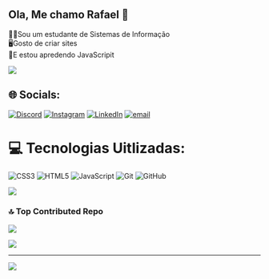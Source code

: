 ## Ola, Me chamo Rafael 👋

🧙‍♂️Sou um estudante de Sistemas de Informação<br>
🖥️Gosto de criar sites<br>
🥊E estou apredendo JavaScripit<br>


![](https://github-readme-stats.vercel.app/api?username=Rafael-Lopes-De-Oliveira&theme=merko&hide_border=false&include_all_commits=true&count_private=true)<br/>

## 🌐 Socials:
[![Discord](https://img.shields.io/badge/Discord-%237289DA.svg?logo=discord&logoColor=white)](https://discord.gg/Rfl-Maguin) [![Instagram](https://img.shields.io/badge/Instagram-%23E4405F.svg?logo=Instagram&logoColor=white)](https://instagram.com/https://www.instagram.com/rafaelcss3/saved/) [![LinkedIn](https://img.shields.io/badge/LinkedIn-%230077B5.svg?logo=linkedin&logoColor=white)](https://linkedin.com/in/https://www.linkedin.com/in/rafael-lopes-de-oliveira-07a93035b/) [![email](https://img.shields.io/badge/Email-D14836?logo=gmail&logoColor=white)](mailto:rafaellopesrosagv2007@gmail.com) 

# 💻 Tecnologias Uitlizadas:
![CSS3](https://img.shields.io/badge/css3-%231572B6.svg?style=for-the-badge&logo=css3&logoColor=white) ![HTML5](https://img.shields.io/badge/html5-%23E34F26.svg?style=for-the-badge&logo=html5&logoColor=white) ![JavaScript](https://img.shields.io/badge/javascript-%23323330.svg?style=for-the-badge&logo=javascript&logoColor=%23F7DF1E) ![Git](https://img.shields.io/badge/git-%23F05033.svg?style=for-the-badge&logo=git&logoColor=white) ![GitHub](https://img.shields.io/badge/github-%23121011.svg?style=for-the-badge&logo=github&logoColor=white)

![](https://nirzak-streak-stats.vercel.app/?user=Rafael-Lopes-De-Oliveira&theme=merko&hide_border=false)<br/>



### 🔝 Top Contributed Repo
![](https://github-contributor-stats.vercel.app/api?username=Rafael-Lopes-De-Oliveira&limit=5&theme=cobalt&combine_all_yearly_contributions=true)

![](https://github-readme-stats.vercel.app/api/top-langs/?username=Rafael-Lopes-De-Oliveira&theme=merko&hide_border=false&include_all_commits=true&count_private=true&layout=compact)


---
[![](https://visitcount.itsvg.in/api?id=Rafael-Lopes-De-Oliveira&icon=2&color=12)](https://visitcount.itsvg.in)

<!-- Proudly created with GPRM ( https://gprm.itsvg.in ) -->
